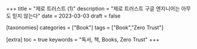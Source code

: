 +++
title = "제로 트러스트 (1)"
description = "제로 트러스트 구글 엔지니어는 아무도 믿지 않는다"
date = 2023-03-03
draft = false

[taxonomies]
categories = ["Book"]
tags = ["Book","Zero Trust"]

[extra]
toc = true
keywords = "독서, 책, Books, Zero Trust"
+++

# 

